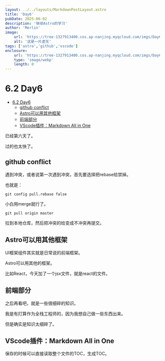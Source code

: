 ```yaml
---
layout: ../../layouts/MarkdownPostLayout.astro
title: 'Day6'
pubDate: 2025-06-02
description: '继续Astro的学习'
author: 'Merlin'
image:
    url: 'https://tree-1327913400.cos.ap-nanjing.myqcloud.com/imgs/Day6.webp'
    alt: '这是一片虚无'
tags: ['astro','github','vscode']
enclosure: 
    url: 'https://tree-1327913400.cos.ap-nanjing.myqcloud.com/imgs/Day6.webp'
    type: 'image/webp'
    length: 0
---
```


# 6.2 Day6

<!-- vim-markdown-toc GFM -->

- [6.2 Day6](#62-day6)
  - [github conflict](#github-conflict)
  - [Astro可以用其他框架](#astro可以用其他框架)
  - [前端部分](#前端部分)
  - [VScode插件：Markdown All in One](#vscode插件markdown-all-in-one)

<!-- vim-markdown-toc -->

已经第六天了。

过的也太快了。

## github conflict

遇到冲突，或者说第一次遇到冲突，首先要选择把rebase给禁掉。

也就是：

```git
git config pull.rebase false
```

小白用merge就行了。

```git
git pull origin master
```

拉到本地仓库，然后把冲突的给变成不冲突再提交。

## Astro可以用其他框架

UI框架组件其实就是日常说的前端框架。

Astro可以用其他的框架。

比如React，今天加了一个jsx文件，就是react的文件。

## 前端部分

之后再看吧，就是一些很细碎的知识。

我是有打算作为全栈工程师的，因为我想自己做一些东西出来。

但是确实是知识太细碎了。

## VScode插件：Markdown All in One

保存的时候可以直接读取整个文件的TOC，生成TOC。